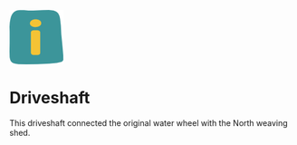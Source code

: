 ![max_pic](./things.png)
# Driveshaft
This driveshaft connected the original water wheel with the North weaving shed.
